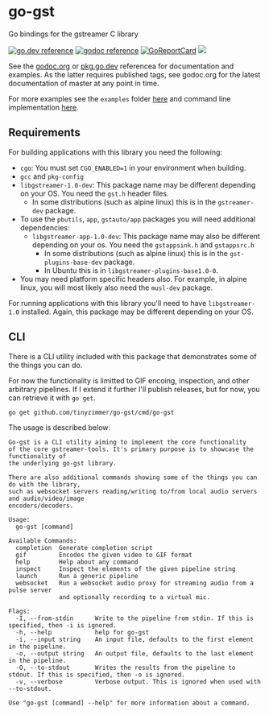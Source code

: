 # go-gst

Go bindings for the gstreamer C library

[![go.dev reference](https://img.shields.io/badge/go.dev-reference-007d9c?logo=go&logoColor=white&style=flat-rounded)](https://pkg.go.dev/github.com/tinyzimmer/go-gst)
[![godoc reference](https://img.shields.io/badge/godoc-reference-blue.svg)](https://godoc.org/github.com/tinyzimmer/go-gst)
[![GoReportCard](https://goreportcard.com/badge/github.com/nanomsg/mangos)](https://goreportcard.com/report/github.com/tinyzimmer/go-gst)
![](https://github.com/tinyzimmer/go-gst/workflows/Tests/badge.svg)

See the [godoc.org](https://godoc.org/github.com/tinyzimmer/go-gst) or [pkg.go.dev](https://pkg.go.dev/github.com/tinyzimmer/go-gst) referencea for documentation and examples.
As the latter requires published tags, see godoc.org for the latest documentation of master at any point in time.

For more examples see the `examples` folder [here](examples/) and command line implementation [here](cmd/go-gst).


## Requirements

For building applications with this library you need the following:

 - `cgo`: You must set `CGO_ENABLED=1` in your environment when building.
 - `gcc` and `pkg-config`
 - `libgstreamer-1.0-dev`: This package name may be different depending on your OS. You need the `gst.h` header files.
   - In some distributions (such as alpine linux) this is in the `gstreamer-dev` package.
 - To use the `pbutils`, `app`, `gstauto/app` packages you will need additional dependencies:
   - `libgstreamer-app-1.0-dev`: This package name may also be different depending on your os. You need the `gstappsink.h` and `gstappsrc.h`
     - In some distributions (such as alpine linux) this is in the `gst-plugins-base-dev` package.
     - In Ubuntu this is in `libgstreamer-plugins-base1.0-0`.
 - You may need platform specific headers also. For example, in alpine linux, you will most likely also need the `musl-dev` package.

For running applications with this library you'll need to have `libgstreamer-1.0` installed. Again, this package may be different depending on your OS.


## CLI

There is a CLI utility included with this package that demonstrates some of the things you can do.

For now the functionality is limitted to GIF encoing, inspection, and other arbitrary pipelines.
If I extend it further I'll publish releases, but for now, you can retrieve it with `go get`.

```bash
go get github.com/tinyzimmer/go-gst/cmd/go-gst
```

The usage is described below:

```
Go-gst is a CLI utility aiming to implement the core functionality
of the core gstreamer-tools. It's primary purpose is to showcase the functionality of 
the underlying go-gst library.

There are also additional commands showing some of the things you can do with the library,
such as websocket servers reading/writing to/from local audio servers and audio/video/image
encoders/decoders.

Usage:
  go-gst [command]

Available Commands:
  completion  Generate completion script
  gif         Encodes the given video to GIF format
  help        Help about any command
  inspect     Inspect the elements of the given pipeline string
  launch      Run a generic pipeline
  websocket   Run a websocket audio proxy for streaming audio from a pulse server 
              and optionally recording to a virtual mic.

Flags:
  -I, --from-stdin      Write to the pipeline from stdin. If this is specified, then -i is ignored.
  -h, --help            help for go-gst
  -i, --input string    An input file, defaults to the first element in the pipeline.
  -o, --output string   An output file, defaults to the last element in the pipeline.
  -O, --to-stdout       Writes the results from the pipeline to stdout. If this is specified, then -o is ignored.
  -v, --verbose         Verbose output. This is ignored when used with --to-stdout.

Use "go-gst [command] --help" for more information about a command.
```